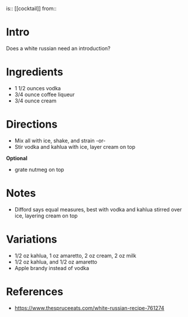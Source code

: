 is:: [[cocktail]]
from:: 

# Intro
Does a white russian need an introduction?

# Ingredients
* 1 1/2 ounces vodka
* 3/4 ounce coffee liqueur
* 3/4 ounce cream

# Directions
* Mix all with ice, shake, and strain -or-
* Stir vodka and kahlua with ice, layer cream on top

**Optional**
- grate nutmeg on top

# Notes
* Difford says equal measures, best with vodka and kahlua stirred over ice, layering cream on top

# Variations
* 1/2 oz kahlua, 1 oz amaretto, 2 oz cream, 2 oz milk
* 1/2 oz kahlua, and 1/2 oz amaretto
* Apple brandy instead of vodka

# References
* https://www.thespruceeats.com/white-russian-recipe-761274
